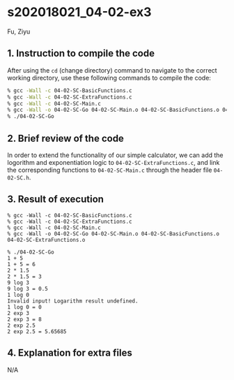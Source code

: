# s202018021_04-02-ex3
Fu, Ziyu

## 1. Instruction to compile the code

After using the `cd` (change directory) command to navigate to the correct working directory, use these following commands to compile the code:

```bash
% gcc -Wall -c 04-02-SC-BasicFunctions.c
% gcc -Wall -c 04-02-SC-ExtraFunctions.c
% gcc -Wall -c 04-02-SC-Main.c
% gcc -Wall -o 04-02-SC-Go 04-02-SC-Main.o 04-02-SC-BasicFunctions.o 04-02-SC-ExtraFunctions.o
% ./04-02-SC-Go
```

## 2. Brief review of the code
In order to extend the functionality of our simple calculator, we can add the logorithm and exponentiation logic to `04-02-SC-ExtraFunctions.c`, and link the corresponding functions to `04-02-SC-Main.c` through the header file `04-02-SC.h`.

## 3. Result of execution 
```
% gcc -Wall -c 04-02-SC-BasicFunctions.c
% gcc -Wall -c 04-02-SC-ExtraFunctions.c
% gcc -Wall -c 04-02-SC-Main.c
% gcc -Wall -o 04-02-SC-Go 04-02-SC-Main.o 04-02-SC-BasicFunctions.o 04-02-SC-ExtraFunctions.o

% ./04-02-SC-Go  
1 + 5
1 + 5 = 6
2 * 1.5
2 * 1.5 = 3
9 log 3
9 log 3 = 0.5
1 log 0
Invalid input! Logarithm result undefined.
1 log 0 = 0
2 exp 3
2 exp 3 = 8
2 exp 2.5
2 exp 2.5 = 5.65685
```

## 4. Explanation for extra files
N/A